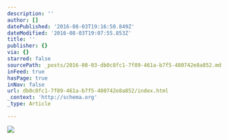 ```yaml
---
description: ''
author: []
datePublished: '2016-08-03T19:16:50.849Z'
dateModified: '2016-08-03T19:07:55.853Z'
title: ''
publisher: {}
via: {}
starred: false
sourcePath: _posts/2016-08-03-db0c8fc1-7f89-461a-b7f5-480742e8a852.md
inFeed: true
hasPage: true
inNav: false
url: db0c8fc1-7f89-461a-b7f5-480742e8a852/index.html
_context: 'http://schema.org'
_type: Article

---
```

![](https://the-grid-user-content.s3-us-west-2.amazonaws.com/6c78de07-c4e2-415c-b5fe-657d77e3e08a.png)